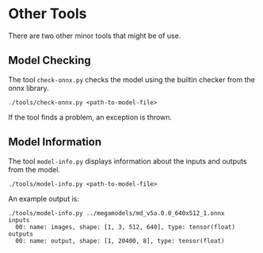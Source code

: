 # Other Tools

There are two other minor tools that might be of use.

## Model Checking

The tool `check-onnx.py` checks the model using the builtin checker from the onnx library.

    ./tools/check-onnx.py <path-to-model-file>

If the tool finds a problem, an exception is thrown.

## Model Information

The tool `model-info.py` displays information about the inputs and outputs from the model.

    ./tools/model-info.py <path-to-model-file>

An example output is:

    ./tools/model-info.py ../megamodels/md_v5a.0.0_640x512_1.onnx
    inputs
      00: name: images, shape: [1, 3, 512, 640], type: tensor(float)
    outputs
      00: name: output, shape: [1, 20400, 8], type: tensor(float)

